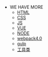 - WE HAVE MORE
    - <a href="/html/docs" >HTML</a>
    - <a href="/css/docs">CSS</a>
    - <a href="/js/docs">JS</a>
    - <a href="/vue/docs">VUE</a>
    - <a href="./">NODE</a>
    - <a href="/mybook/webpack">webpack4.0</a>
    - <a href="/gulp/docs">gulp</a>
    - <a href="/tools/docs">工具类</a>
